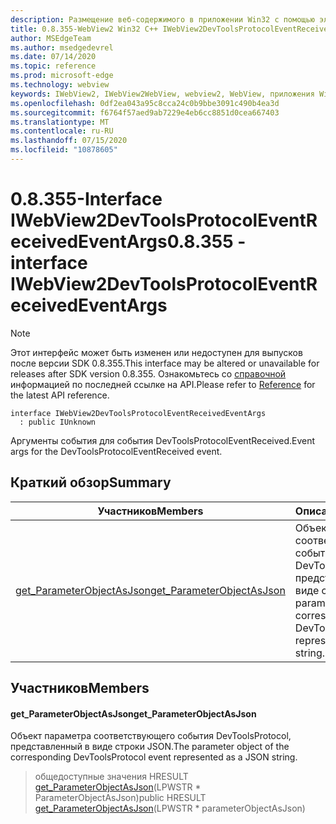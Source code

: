 ```yaml
---
description: Размещение веб-содержимого в приложении Win32 с помощью элемента управления Microsoft Edge WebView2
title: 0.8.355-WebView2 Win32 C++ IWebView2DevToolsProtocolEventReceivedEventArgs
author: MSEdgeTeam
ms.author: msedgedevrel
ms.date: 07/14/2020
ms.topic: reference
ms.prod: microsoft-edge
ms.technology: webview
keywords: IWebView2, IWebView2WebView, webview2, WebView, приложения Win32, Win32, EDGE
ms.openlocfilehash: 0df2ea043a95c8cca24c0b9bbe3091c490b4ea3d
ms.sourcegitcommit: f6764f57aed9ab7229e4eb6cc8851d0cea667403
ms.translationtype: MT
ms.contentlocale: ru-RU
ms.lasthandoff: 07/15/2020
ms.locfileid: "10878605"
---
```

# <span data-ttu-id="65f14-104">0.8.355-Interface IWebView2DevToolsProtocolEventReceivedEventArgs</span><span class="sxs-lookup"><span data-stu-id="65f14-104">0.8.355 - interface IWebView2DevToolsProtocolEventReceivedEventArgs</span></span> 

> [!NOTE]
> <span data-ttu-id="65f14-105">Этот интерфейс может быть изменен или недоступен для выпусков после версии SDK 0.8.355.</span><span class="sxs-lookup"><span data-stu-id="65f14-105">This interface may be altered or unavailable for releases after SDK version 0.8.355.</span></span> <span data-ttu-id="65f14-106">Ознакомьтесь со [справочной](../../../webview2-api-reference.md) информацией по последней ссылке на API.</span><span class="sxs-lookup"><span data-stu-id="65f14-106">Please refer to [Reference](../../../webview2-api-reference.md) for the latest API reference.</span></span>

```
interface IWebView2DevToolsProtocolEventReceivedEventArgs
  : public IUnknown
```

<span data-ttu-id="65f14-107">Аргументы события для события DevToolsProtocolEventReceived.</span><span class="sxs-lookup"><span data-stu-id="65f14-107">Event args for the DevToolsProtocolEventReceived event.</span></span>

## <span data-ttu-id="65f14-108">Краткий обзор</span><span class="sxs-lookup"><span data-stu-id="65f14-108">Summary</span></span>

 <span data-ttu-id="65f14-109">Участников</span><span class="sxs-lookup"><span data-stu-id="65f14-109">Members</span></span>                        | <span data-ttu-id="65f14-110">Описания</span><span class="sxs-lookup"><span data-stu-id="65f14-110">Descriptions</span></span>
--------------------------------|---------------------------------------------
[<span data-ttu-id="65f14-111">get_ParameterObjectAsJson</span><span class="sxs-lookup"><span data-stu-id="65f14-111">get_ParameterObjectAsJson</span></span>](#get_parameterobjectasjson) | <span data-ttu-id="65f14-112">Объект параметра соответствующего события DevToolsProtocol, представленный в виде строки JSON.</span><span class="sxs-lookup"><span data-stu-id="65f14-112">The parameter object of the corresponding DevToolsProtocol event represented as a JSON string.</span></span>

## <span data-ttu-id="65f14-113">Участников</span><span class="sxs-lookup"><span data-stu-id="65f14-113">Members</span></span>

#### <span data-ttu-id="65f14-114">get_ParameterObjectAsJson</span><span class="sxs-lookup"><span data-stu-id="65f14-114">get_ParameterObjectAsJson</span></span> 

<span data-ttu-id="65f14-115">Объект параметра соответствующего события DevToolsProtocol, представленный в виде строки JSON.</span><span class="sxs-lookup"><span data-stu-id="65f14-115">The parameter object of the corresponding DevToolsProtocol event represented as a JSON string.</span></span>

> <span data-ttu-id="65f14-116">общедоступные значения HRESULT [get_ParameterObjectAsJson](#get_parameterobjectasjson)(LPWSTR \* ParameterObjectAsJson)</span><span class="sxs-lookup"><span data-stu-id="65f14-116">public HRESULT [get_ParameterObjectAsJson](#get_parameterobjectasjson)(LPWSTR \* parameterObjectAsJson)</span></span>

